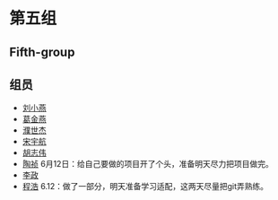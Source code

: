 # 第五组
## Fifth-group
##  组员
- [刘小燕](https://github.com/lxy123123)
- [葛金燕](https://github.com/gjy0712)
- [濮世杰](https://github.com/shijieTop500)
- [宋宇航](https://github.com/594SYH)
- [胡志伟](https://github.com/Johnhu98)
- [陶祯](https://github.com/hongtaozhenchen)
6月12日：给自己要做的项目开了个头，准备明天尽力把项目做完。
- [李政](https://github.com/xzhiren)
- [程浩](https://github.com/chenghaoxmxm)
6.12：做了一部分，明天准备学习适配，这两天尽量把git弄熟练。



